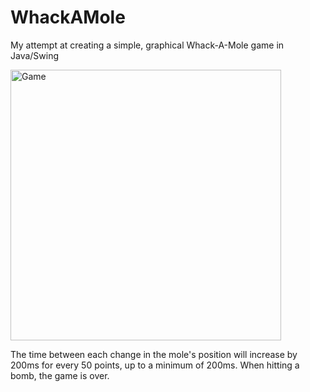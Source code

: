 # WhackAMole
My attempt at creating a simple, graphical Whack-A-Mole game in Java/Swing

<img width="433" alt="Game" src="https://github.com/user-attachments/assets/eba2e427-1eec-4e9f-84be-46709581316d" />

The time between each change in the mole's position will increase by 200ms for every 50 points, up to a minimum of 200ms.
When hitting a bomb, the game is over.
